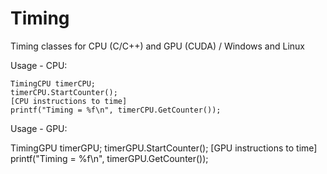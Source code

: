 # Timing

Timing classes for CPU (C/C++) and GPU (CUDA) / Windows and Linux

Usage - CPU:

    TimingCPU timerCPU;
    timerCPU.StartCounter();
    [CPU instructions to time]
    printf("Timing = %f\n", timerCPU.GetCounter());
  
Usage - GPU:

  TimingGPU timerGPU;
  timerGPU.StartCounter();
  [GPU instructions to time]
  printf("Timing = %f\n", timerGPU.GetCounter());
